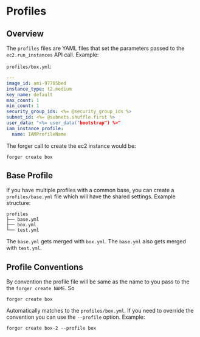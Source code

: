 # Profiles

## Overview

The `profiles` files are YAML files that set the parameters passed to the `ec2.run_instances` API call.  Example:

`profiles/box.yml`:

```yaml
---
image_id: ami-97785bed
instance_type: t2.medium
key_name: default
max_count: 1
min_count: 1
security_group_ids: <%= @security_group_ids %>
subnet_id: <%= @subnets.shuffle.first %>
user_data: "<%= user_data("bootstrap") %>"
iam_instance_profile:
  name: IAMProfileName
```

The forger call to create the ec2 instance would be:

    forger create box

## Base Profile

If you have multiple profiles with a common base, you can create a `profiles/base.yml` file which will have the shared settings.  Example structure:

    profiles
    ├── base.yml
    ├── box.yml
    └── test.yml

The `base.yml` gets merged with `box.yml`.
The `base.yml` also gets merged with `test.yml`.

## Profile Conventions

By convention the profile file will be same as the name to you pass to the the `forger create NAME`.  So

    forger create box

Automatically matches to the `profiles/box.yml`.  If you need to override the convention you can use the `--profile` option.  Example:

    forger create box-2 --profile box
